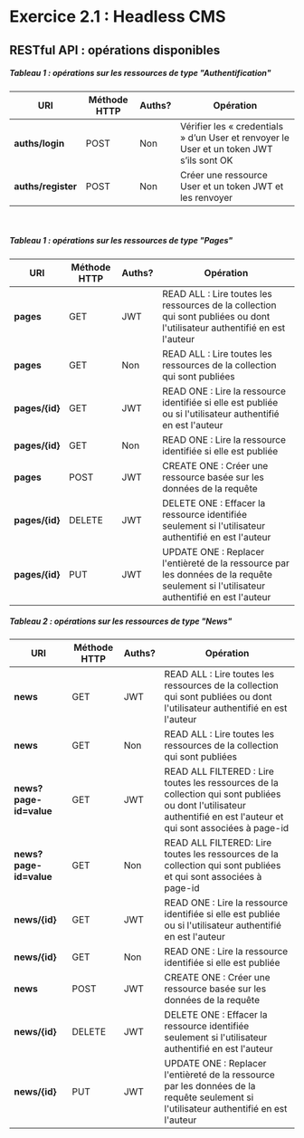 # Exercice 2.1 : Headless CMS

## RESTful API : opérations disponibles

##### Tableau 1 : opérations sur les ressources de type "Authentification"
| URI | Méthode HTTP | Auths? | Opération |
|---|---|---|---|
| **auths/login** | POST | Non | Vérifier les « credentials » d’un User et renvoyer le User et un token JWT s’ils sont OK |
| **auths/register** | POST | Non | Créer une ressource User et un token JWT et les renvoyer |

<br/>

##### Tableau 1 : opérations sur les ressources de type "Pages"
| URI | Méthode HTTP | Auths? | Opération |
|---|---|---|---|
| **pages** | GET | JWT | READ ALL : Lire toutes les ressources de la collection qui sont publiées ou dont l'utilisateur authentifié en est l'auteur |
| **pages** | GET | Non | READ ALL : Lire toutes les ressources de la collection qui sont publiées |
| **pages/{id}** | GET | JWT | READ ONE : Lire la ressource identifiée si elle est publiée ou si l'utilisateur authentifié en est l'auteur |
| **pages/{id}** | GET | Non | READ ONE : Lire la ressource identifiée si elle est publiée |
| **pages** | POST | JWT | CREATE ONE : Créer une ressource basée sur les données de la requête |
| **pages/{id}** | DELETE | JWT | DELETE ONE : Effacer la ressource identifiée seulement si l'utilisateur authentifié en est l'auteur |
| **pages/{id}** | PUT | JWT | UPDATE ONE : Replacer l'entièreté de la ressource par les données de la requête seulement si l'utilisateur authentifié en est l'auteur|

##### Tableau 2 : opérations sur les ressources de type "News"
| URI | Méthode HTTP | Auths? | Opération |
|---|---|---|---|
| **news** | GET | JWT | READ ALL : Lire toutes les ressources de la collection qui sont publiées ou dont l'utilisateur authentifié en est l'auteur |
| **news** | GET | Non | READ ALL : Lire toutes les ressources de la collection qui sont publiées |
| **news?page-id=value** | GET | JWT | READ ALL FILTERED : Lire toutes les ressources de la collection qui sont publiées ou dont l'utilisateur authentifié en est l'auteur et qui sont associées à page-id|
| **news?page-id=value** | GET | Non | READ ALL FILTERED: Lire toutes les ressources de la collection qui sont publiées et qui sont associées à page-id |
| **news/{id}** | GET | JWT | READ ONE : Lire la ressource identifiée si elle est publiée ou si l'utilisateur authentifié en est l'auteur |
| **news/{id}** | GET | Non | READ ONE : Lire la ressource identifiée si elle est publiée |
| **news** | POST | JWT | CREATE ONE : Créer une ressource basée sur les données de la requête |
| **news/{id}** | DELETE | JWT | DELETE ONE : Effacer la ressource identifiée seulement si l'utilisateur authentifié en est l'auteur |
| **news/{id}** | PUT | JWT | UPDATE ONE : Replacer l'entièreté de la ressource par les données de la requête seulement si l'utilisateur authentifié en est l'auteur|
